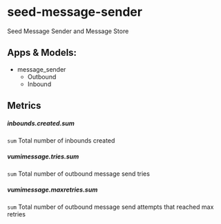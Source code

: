 # seed-message-sender
Seed Message Sender and Message Store

## Apps & Models:
  * message_sender
    * Outbound
    * Inbound

## Metrics
##### inbounds.created.sum
`sum` Total number of inbounds created

##### vumimessage.tries.sum
`sum` Total number of outbound message send tries

##### vumimessage.maxretries.sum
`sum` Total number of outbound message send attempts that reached max retries
